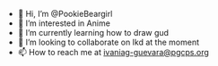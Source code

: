 - 👋 Hi, I’m @PookieBeargirl
- 👀 I’m interested in Anime
- 🌱 I’m currently learning how to draw gud
- 💞️ I’m looking to collaborate on Ikd at the moment
- 📫 How to reach me at ivaniag-guevara@pgcps.org

<!---
PookieBeargirl/PookieBeargirl is a ✨ special ✨ repository because its `README.md` (this file) appears on your GitHub profile.
You can click the Preview link to take a look at your changes.
--->
